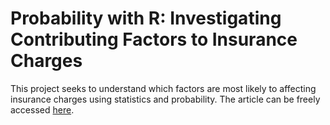 # Probability with R: Investigating Contributing Factors to Insurance Charges
This project seeks to understand which factors are most likely to affecting insurance charges using statistics and probability. The article can be freely accessed [here](https://medium.com/@lingostat/factors-contributing-to-health-insurance-charges-966851039571).


